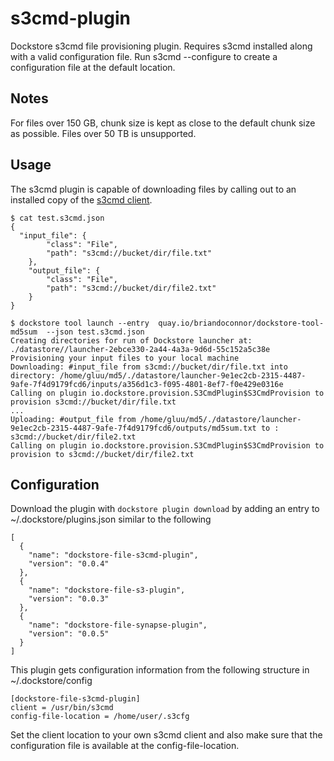 # s3cmd-plugin
Dockstore s3cmd file provisioning plugin.  Requires s3cmd installed along with a valid configuration file.
Run s3cmd --configure to create a configuration file at the default location.

## Notes
For files over 150 GB, chunk size is kept as close to the default chunk size as possible.  Files over 50 TB is unsupported.

## Usage

The s3cmd plugin is capable of downloading files by calling out to an installed copy of the [s3cmd client](http://s3tools.org/s3cmd).

```
$ cat test.s3cmd.json
{
  "input_file": {
        "class": "File",
        "path": "s3cmd://bucket/dir/file.txt"
    },
    "output_file": {
        "class": "File",
        "path": "s3cmd://bucket/dir/file2.txt"
    }
}

$ dockstore tool launch --entry  quay.io/briandoconnor/dockstore-tool-md5sum  --json test.s3cmd.json
Creating directories for run of Dockstore launcher at: ./datastore//launcher-2ebce330-2a44-4a3a-9d6d-55c152a5c38e
Provisioning your input files to your local machine
Downloading: #input_file from s3cmd://bucket/dir/file.txt into directory: /home/gluu/md5/./datastore/launcher-9e1ec2cb-2315-4487-9afe-7f4d9179fcd6/inputs/a356d1c3-f095-4801-8ef7-f0e429e0316e
Calling on plugin io.dockstore.provision.S3CmdPlugin$S3CmdProvision to provision s3cmd://bucket/dir/file.txt
...
Uploading: #output_file from /home/gluu/md5/./datastore/launcher-9e1ec2cb-2315-4487-9afe-7f4d9179fcd6/outputs/md5sum.txt to : s3cmd://bucket/dir/file2.txt
Calling on plugin io.dockstore.provision.S3CmdPlugin$S3CmdProvision to provision to s3cmd://bucket/dir/file2.txt
```


## Configuration

Download the plugin with `dockstore plugin download` by adding an entry to ~/.dockstore/plugins.json similar to the following
```
[
  {
    "name": "dockstore-file-s3cmd-plugin",
    "version": "0.0.4"
  },
  {
    "name": "dockstore-file-s3-plugin",
    "version": "0.0.3"
  },
  {
    "name": "dockstore-file-synapse-plugin",
    "version": "0.0.5"
  }
]
```

This plugin gets configuration information from the following structure in ~/.dockstore/config

```
[dockstore-file-s3cmd-plugin]
client = /usr/bin/s3cmd
config-file-location = /home/user/.s3cfg
```

Set the client location to your own s3cmd client and also make sure that the configuration file is available at the config-file-location.


